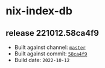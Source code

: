 # nix-index-db
## release 221012.58ca4f9
- Built against channel: [`master`](https://github.com/nixos/nixpkgs/tree/master)
- Built against commit: [`58ca4f9`](https://github.com/NixOS/nixpkgs/commit/58ca4f90608cd3a2a3805faed0b71ff1a1166676)
- Build date: `2022-10-12`
